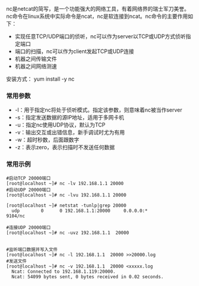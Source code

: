 nc是netcat的简写，是一个功能强大的网络工具，有着网络界的瑞士军刀美誉。nc命令在linux系统中实际命令是ncat，nc是软连接到ncat。nc命令的主要作用如下：
* 实现任意TCP/UDP端口的侦听，nc可以作为server以TCP或UDP方式侦听指定端口
* 端口的扫描，nc可以作为client发起TCP或UDP连接
* 机器之间传输文件
* 机器之间网络测速

安装方式：
yum install -y nc


### 常用参数

* -l：用于指定nc将处于侦听模式。指定该参数，则意味着nc被当作server
* -s：指定发送数据的源IP地址，适用于多网卡机
* -u：指定nc使用UDP协议，默认为TCP
* -v：输出交互或出错信息，新手调试时尤为有用
* -w：超时秒数，后面跟数字
* -z：表示zero，表示扫描时不发送任何数据


### 常用示例
```
#启动TCP 20000端口
[root@localhost ~]# nc -lv 192.168.1.1 20000
#启动UDP 20000端口
[root@localhost ~]# nc -lvu 192.168.1.1 20000

[root@localhost ~]# netstat -tunlp|grep 20000
  udp        0      0 192.168.1.1:20000     0.0.0.0:*                           9104/nc 

#连接UDP 20000端口
[root@localhost ~]# nc -uvz 192.168.1.1  20000


#监听端口数据并写入文件 
[root@localhost ~]# nc -l 192.168.1.1  20000 >>20000.log 
#发送文件
[root@localhost ~]# nc -v 192.168.1.1  20000 <xxxxx.log 
  Ncat: Connected to 192.168.1.119:20000.
  Ncat: 54099 bytes sent, 0 bytes received in 0.02 seconds.


```